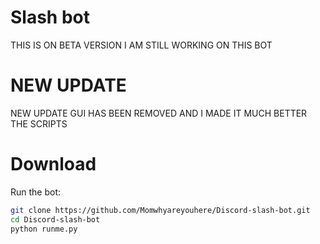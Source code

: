 # Slash bot

THIS IS ON BETA VERSION I AM STILL WORKING ON THIS BOT

# NEW UPDATE

NEW UPDATE GUI HAS BEEN REMOVED AND I MADE IT MUCH BETTER THE SCRIPTS

# Download

Run the bot:
```bash
git clone https://github.com/Momwhyareyouhere/Discord-slash-bot.git
cd Discord-slash-bot
python runme.py
```
